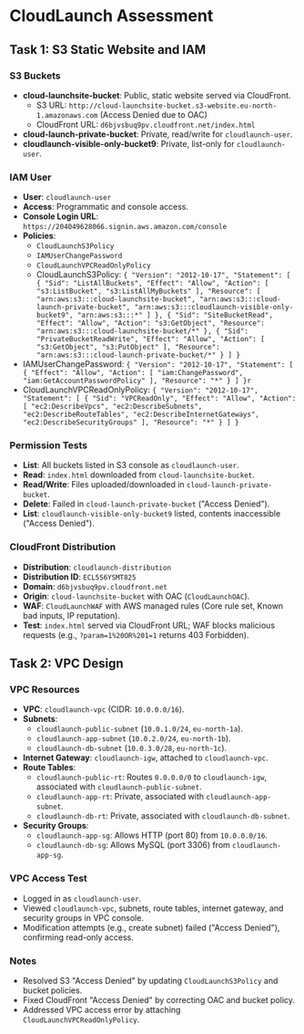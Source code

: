 # CloudLaunch Assessment

## Task 1: S3 Static Website and IAM

### S3 Buckets
- **cloud-launchsite-bucket**: Public, static website served via CloudFront.
  - S3 URL: `http://cloud-launchsite-bucket.s3-website.eu-north-1.amazonaws.com` (Access Denied due to OAC)
  - CloudFront URL: `d6bjvsbuq9pv.cloudfront.net/index.html`
- **cloud-launch-private-bucket**: Private, read/write for `cloudlaunch-user`.
- **cloudlaunch-visible-only-bucket9**: Private, list-only for `cloudlaunch-user`.

### IAM User
- **User**: `cloudlaunch-user`
- **Access**: Programmatic and console access.
- **Console Login URL**: `https://204049628066.signin.aws.amazon.com/console`
- **Policies**: 
  - `CloudLaunchS3Policy`
  - `IAMUserChangePassword`
  - `CloudLaunchVPCReadOnlyPolicy`
  - CloudLaunchS3Policy:
`{
    "Version": "2012-10-17",
    "Statement": [
        {
            "Sid": "ListAllBuckets",
            "Effect": "Allow",
            "Action": [
                "s3:ListBucket",
                "s3:ListAllMyBuckets"
            ],
            "Resource": [
                "arn:aws:s3:::cloud-launchsite-bucket",
                "arn:aws:s3:::cloud-launch-private-bucket",
                "arn:aws:s3:::cloudlaunch-visible-only-bucket9",
                "arn:aws:s3:::*"
            ]
        },
        {
            "Sid": "SiteBucketRead",
            "Effect": "Allow",
            "Action": "s3:GetObject",
            "Resource": "arn:aws:s3:::cloud-launchsite-bucket/*"
        },
        {
            "Sid": "PrivateBucketReadWrite",
            "Effect": "Allow",
            "Action": [
                "s3:GetObject",
                "s3:PutObject"
            ],
            "Resource": "arn:aws:s3:::cloud-launch-private-bucket/*"
        }
    ]
}`
- IAMUserChangePassword:
  `{
    "Version": "2012-10-17",
    "Statement": [
        {
            "Effect": "Allow",
            "Action": [
                "iam:ChangePassword",
                "iam:GetAccountPasswordPolicy"
            ],
            "Resource": "*"
        }
    ]
}r`
- CloudLaunchVPCReadOnlyPolicy:
  `{
    "Version": "2012-10-17",
    "Statement": [
        {
            "Sid": "VPCReadOnly",
            "Effect": "Allow",
            "Action": [
                "ec2:DescribeVpcs",
                "ec2:DescribeSubnets",
                "ec2:DescribeRouteTables",
                "ec2:DescribeInternetGateways",
                "ec2:DescribeSecurityGroups"
            ],
            "Resource": "*"
        }
    ]
}`

### Permission Tests
- **List**: All buckets listed in S3 console as `cloudlaunch-user`.
- **Read**: `index.html` downloaded from `cloud-launchsite-bucket`.
- **Read/Write**: Files uploaded/downloaded in `cloud-launch-private-bucket`.
- **Delete**: Failed in `cloud-launch-private-bucket` ("Access Denied").
- **List**: `cloudlaunch-visible-only-bucket9` listed, contents inaccessible ("Access Denied").

### CloudFront Distribution
- **Distribution**: `cloudlaunch-distribution`
- **Distribution ID**: `ECL5S6YSMT825`
- **Domain**: `d6bjvsbuq9pv.cloudfront.net`
- **Origin**: `cloud-launchsite-bucket` with OAC (`CloudLaunchOAC`).
- **WAF**: `CloudLaunchWAF` with AWS managed rules (Core rule set, Known bad inputs, IP reputation).
- **Test**: `index.html` served via CloudFront URL; WAF blocks malicious requests (e.g., `?param=1%20OR%201=1` returns 403 Forbidden).

## Task 2: VPC Design

### VPC Resources
- **VPC**: `cloudlaunch-vpc` (CIDR: `10.0.0.0/16`).
- **Subnets**:
  - `cloudlaunch-public-subnet` (`10.0.1.0/24`, `eu-north-1a`).
  - `cloudlaunch-app-subnet` (`10.0.2.0/24`, `eu-north-1b`).
  - `cloudlaunch-db-subnet` (`10.0.3.0/28`, `eu-north-1c`).
- **Internet Gateway**: `cloudlaunch-igw`, attached to `cloudlaunch-vpc`.
- **Route Tables**:
  - `cloudlaunch-public-rt`: Routes `0.0.0.0/0` to `cloudlaunch-igw`, associated with `cloudlaunch-public-subnet`.
  - `cloudlaunch-app-rt`: Private, associated with `cloudlaunch-app-subnet`.
  - `cloudlaunch-db-rt`: Private, associated with `cloudlaunch-db-subnet`.
- **Security Groups**:
  - `cloudlaunch-app-sg`: Allows HTTP (port 80) from `10.0.0.0/16`.
  - `cloudlaunch-db-sg`: Allows MySQL (port 3306) from `cloudlaunch-app-sg`.

### VPC Access Test
- Logged in as `cloudlaunch-user`.
- Viewed `cloudlaunch-vpc`, subnets, route tables, internet gateway, and security groups in VPC console.
- Modification attempts (e.g., create subnet) failed ("Access Denied"), confirming read-only access.

### Notes
- Resolved S3 "Access Denied" by updating `CloudLaunchS3Policy` and bucket policies.
- Fixed CloudFront "Access Denied" by correcting OAC and bucket policy.
- Addressed VPC access error by attaching `CloudLaunchVPCReadOnlyPolicy`.
